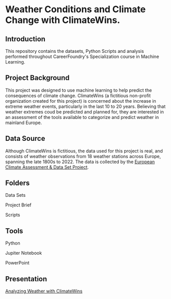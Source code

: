 # Weather Conditions and Climate Change with ClimateWins.

## Introduction

This repository contains the datasets, Python Scripts and analysis performed throughout CareerFoundry's Specialization course in Machine Learning. 

## Project Background

This project was designed to use machine learning to help predict the consequences of climate change. ClimateWins (a fictitious non-profit organization created for this project) is concerned about the increase in extreme weather events, particularly in the last 10 to 20 years. Believing that weather extremes coud be predicted and planned for, they are interested in an assessment of the tools available to categorize and predict weather in mainland Europe. 

## Data Source

Although ClimateWins is fictitious, the data used for this project is real, and consists of weather observations from 18 weather stations across Europe, spanning the late 1800s to 2022. The data is collected by the [European Climate Assessment & Data Set Project](https://www.ecad.eu). 

## Folders

Data Sets

Project Brief

Scripts

## Tools

Python

Jupiter Notebook

PowerPoint

## Presentation 

[Analyzing Weather with ClimateWins](https://drive.google.com/file/d/1Oo4VDNu_8xVzZkUADmVQXC6XCuv7y0as/view?usp=sharing)
